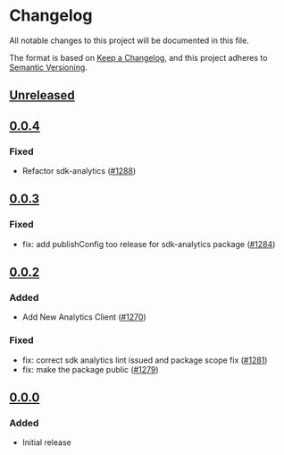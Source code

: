 # Changelog
All notable changes to this project will be documented in this file.

The format is based on [Keep a Changelog](https://keepachangelog.com/en/1.0.0/),
and this project adheres to [Semantic Versioning](https://semver.org/spec/v2.0.0.html).

## [Unreleased]

## [0.0.4]
### Fixed
- Refactor sdk-analytics ([#1288](https://github.com/MetaMask/metamask-sdk/pull/1288))

## [0.0.3]
### Fixed
- fix: add publishConfig too release for sdk-analytics package ([#1284](https://github.com/MetaMask/metamask-sdk/pull/1284))

## [0.0.2]
### Added
- Add New Analytics Client ([#1270](https://github.com/MetaMask/metamask-sdk/pull/1270))

### Fixed
- fix: correct sdk analytics lint issued and package scope fix ([#1281](https://github.com/MetaMask/metamask-sdk/pull/1281))
- fix: make the package public ([#1279](https://github.com/MetaMask/metamask-sdk/pull/1279))

## [0.0.0]
### Added
- Initial release

[Unreleased]: https://github.com/MetaMask/metamask-sdk/compare/@metamask/sdk-analytics@0.0.4...HEAD
[0.0.4]: https://github.com/MetaMask/metamask-sdk/compare/@metamask/sdk-analytics@0.0.3...@metamask/sdk-analytics@0.0.4
[0.0.3]: https://github.com/MetaMask/metamask-sdk/compare/@metamask/sdk-analytics@0.0.2...@metamask/sdk-analytics@0.0.3
[0.0.2]: https://github.com/MetaMask/metamask-sdk/compare/@metamask/sdk-analytics@0.0.0...@metamask/sdk-analytics@0.0.2
[0.0.0]: https://github.com/MetaMask/metamask-sdk/releases/tag/@metamask/sdk-analytics@0.0.0
